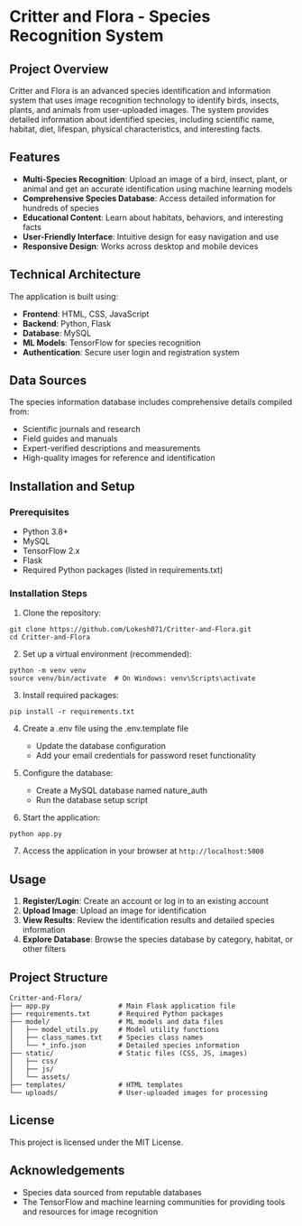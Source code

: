 # Critter and Flora - Species Recognition System

## Project Overview

Critter and Flora is an advanced species identification and information system that uses image recognition technology to identify birds, insects, plants, and animals from user-uploaded images. The system provides detailed information about identified species, including scientific name, habitat, diet, lifespan, physical characteristics, and interesting facts.

## Features

- **Multi-Species Recognition**: Upload an image of a bird, insect, plant, or animal and get an accurate identification using machine learning models
- **Comprehensive Species Database**: Access detailed information for hundreds of species
- **Educational Content**: Learn about habitats, behaviors, and interesting facts
- **User-Friendly Interface**: Intuitive design for easy navigation and use
- **Responsive Design**: Works across desktop and mobile devices

## Technical Architecture

The application is built using:
- **Frontend**: HTML, CSS, JavaScript
- **Backend**: Python, Flask
- **Database**: MySQL
- **ML Models**: TensorFlow for species recognition
- **Authentication**: Secure user login and registration system

## Data Sources

The species information database includes comprehensive details compiled from:
- Scientific journals and research
- Field guides and manuals
- Expert-verified descriptions and measurements
- High-quality images for reference and identification

## Installation and Setup

### Prerequisites
- Python 3.8+
- MySQL
- TensorFlow 2.x
- Flask
- Required Python packages (listed in requirements.txt)

### Installation Steps

1. Clone the repository:
```
git clone https://github.com/Lokesh071/Critter-and-Flora.git
cd Critter-and-Flora
```

2. Set up a virtual environment (recommended):
```
python -m venv venv
source venv/bin/activate  # On Windows: venv\Scripts\activate
```

3. Install required packages:
```
pip install -r requirements.txt
```

4. Create a .env file using the .env.template file
   - Update the database configuration
   - Add your email credentials for password reset functionality

5. Configure the database:
   - Create a MySQL database named nature_auth
   - Run the database setup script

6. Start the application:
```
python app.py
```

7. Access the application in your browser at `http://localhost:5000`

## Usage

1. **Register/Login**: Create an account or log in to an existing account
2. **Upload Image**: Upload an image for identification
3. **View Results**: Review the identification results and detailed species information
4. **Explore Database**: Browse the species database by category, habitat, or other filters

## Project Structure

```
Critter-and-Flora/
├── app.py                 # Main Flask application file
├── requirements.txt       # Required Python packages
├── model/                 # ML models and data files
│   ├── model_utils.py     # Model utility functions
│   ├── class_names.txt    # Species class names
│   └── *_info.json        # Detailed species information
├── static/                # Static files (CSS, JS, images)
│   ├── css/
│   ├── js/
│   └── assets/
├── templates/             # HTML templates
└── uploads/               # User-uploaded images for processing
```
## License

This project is licensed under the MIT License.

## Acknowledgements

- Species data sourced from reputable databases
- The TensorFlow and machine learning communities for providing tools and resources for image recognition

